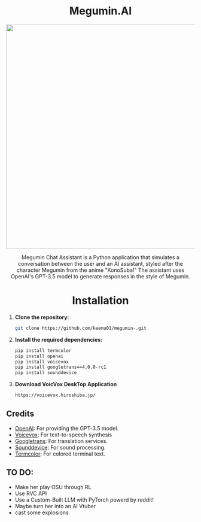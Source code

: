 <h1 align='center'>
  Megumin.AI
  </h1>
<p align='center'>
  <img src="https://cdn140.picsart.com/252099157002212.png", width="600">
  
  </p>
<p align='center'>
  Megumin Chat Assistant is a Python application that simulates a conversation between the user and an AI assistant, styled after the character Megumin from the anime "KonoSuba!" The assistant uses OpenAI's GPT-3.5 model to generate responses in the style of Megumin.
</p>
<h1 align='center'>
  Installation
</h1>

1. **Clone the repository:**
    
    ```bash
    git clone https://github.com/keenu01/megumin-.git
    ```

2. **Install the required dependencies:**

    ```bash
    pip install termcolor
    pip install openai
    pip install voicevox
    pip install googletrans==4.0.0-rc1
    pip install sounddevice
    ```
3. **Download VoicVox DeskTop Application**
   ```bash
   https://voicevox.hiroshiba.jp/
   ```
     
## Credits

- [OpenAI](https://openai.com): For providing the GPT-3.5 model.
- [Voicevox](https://voicevox.hiroshiba.jp/): For text-to-speech synthesis
- [Googletrans](https://pypi.org/project/googletrans/): For translation services.
- [Sounddevice](https://pypi.org/project/sounddevice/): For sound processing.
- [Termcolor](https://pypi.org/project/termcolor/): For colored terminal text.


## TO DO:
- Make her play OSU through RL
- Use RVC API
- Use a Custom-Built LLM with PyTorch powerd by reddit!
- Maybe turn her into an AI Vtuber
- cast some explosions

